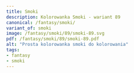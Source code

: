 ```yaml
---
title: Smoki
description: Kolorowanka Smoki - wariant 89
canonical: /fantasy/smoki/
variant_of: smoki
image: /fantasy/smoki/89/smoki-89.svg
pdf: /fantasy/smoki/89/smoki-89.pdf
alt: "Prosta kolorowanka smoki do kolorowania"
tags:
- fantasy
- smoki
---
```

